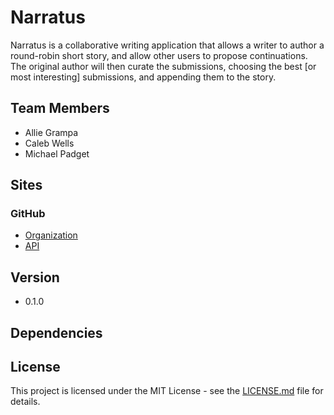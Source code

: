 # Narratus
Narratus is a collaborative writing application that allows a writer to author a round-robin short story, and allow other users to propose continuations. The original author will then curate the submissions, choosing the best [or most interesting] submissions, and appending them to the story.

## Team Members
  * Allie Grampa
  * Caleb Wells
  * Michael Padget

## Sites

### GitHub
* [Organization](https://github.com/TheLiterati)
* [API](https://github.com/TheLiterati/Narratus-JS)

## Version
* 0.1.0

## Dependencies

## License
This project is licensed under the MIT License - see the [LICENSE.md](https://github.com/TheLiterati/Narratus-JS/blob/master/LICENSE) file for details.
